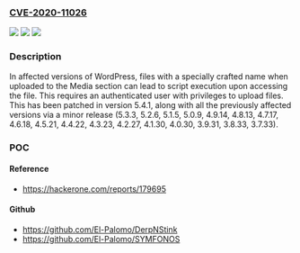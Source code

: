 ### [CVE-2020-11026](https://cve.mitre.org/cgi-bin/cvename.cgi?name=CVE-2020-11026)
![](https://img.shields.io/static/v1?label=Product&message=WordPress&color=blue)
![](https://img.shields.io/static/v1?label=Version&message=n%2Fa&color=blue)
![](https://img.shields.io/static/v1?label=Vulnerability&message=CWE-707%3A%20Improper%20Neutralization&color=brighgreen)

### Description

In affected versions of WordPress, files with a specially crafted name when uploaded to the Media section can lead to script execution upon accessing the file. This requires an authenticated user with privileges to upload files. This has been patched in version 5.4.1, along with all the previously affected versions via a minor release (5.3.3, 5.2.6, 5.1.5, 5.0.9, 4.9.14, 4.8.13, 4.7.17, 4.6.18, 4.5.21, 4.4.22, 4.3.23, 4.2.27, 4.1.30, 4.0.30, 3.9.31, 3.8.33, 3.7.33).

### POC

#### Reference
- https://hackerone.com/reports/179695

#### Github
- https://github.com/El-Palomo/DerpNStink
- https://github.com/El-Palomo/SYMFONOS

